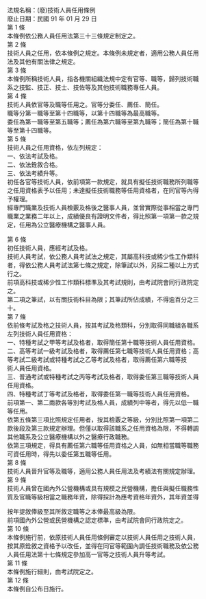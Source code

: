 法規名稱：(廢)技術人員任用條例  
廢止日期：民國 91 年 01 月 29 日  
第 1 條  
本條例依公務人員任用法第三十三條規定制定之。  
第 2 條  
技術人員之任用，依本條例之規定。本條例未規定者，適用公務人員任用  
法及其他有關法律之規定。  
第 3 條  
本條例所稱技術人員，指各機關組織法規中定有官等、職等，歸列技術職  
系之技監、技正、技士、技佐等及其他技術職務專任人員。  
第 4 條  
技術人員依官等及職等任用之。官等分委任、薦任、簡任。  
職等分第一職等至第十四職等，以第十四職等為最高職等。  
委任為第一職等至第五職等；薦任為第六職等至第九職等；簡任為第十職  
等至第十四職等。  
第 5 條  
技術人員之任用資格，依左列規定：  
一、依法考試及格。  
二、依法銓敘合格。  
三、依法考績升等。  
初任各官等技術人員，依前項第一款規定，就具有擬任技術職務所列職等  
之任用資格表予以任用；未達擬任技術職務等任用資格者，在同官等內得  
予權理。  
經專門職業及技術人員檢覈及格後之醫事人員，並曾實際從事相當之專門  
職業之業務二年以上，成績優良有證明文件者，得比照第一項第一款之規  
定，任用為公立醫療機構之醫事人員。  


第 6 條  
初任技術人員，應經考試及格。  
技術人員考試，依公務人員考試法之規定，其屬高科技或稀少性工作類科  
者，得依公務人員考試法第七條之規定，除筆試以外，另採二種以上方式  
行之。  
前項高科技或稀少性工作類科標準及其考試規則，由考試院會同行政院定  
之。  
第二項之筆試，以有關技術科目為限；其筆試所佔成績，不得逾百分之三  
十。  
第 7 條  
依前條考試及格之技術人員，按其考試及格類科，分別取得同職組各職系  
左列技術人員任用資格：  
一、特種考試之甲等考試及格者，取得簡任第十職等技術人員任用資格。  
二、高等考試一級考試及格者，取得薦任第七職等技術人員任用資格；高  
等考試二級考試或特種考試之乙等考試及格者，取得薦任第六職等技  
術人員任用資格。  
三、普通考試或特種考試之丙等考試及格者，取得委任第三職等技術人員  
任用資格。  
四、特種考試丁等考試及格者，取得委任第一職等技術人員任用資格。  
前項第一、第二兩款各等別考試及格人員，成績列中等者，得先以低一職  
等任用。  
依第五條第三項比照規定任用者，按其檢覈之等級，分別比照第一項第二  
款後段及第三款規定辦理。但僅以取得該職系之任用資格為限，不得轉調  
其他職系及公立醫療機構以外之醫療行政職務。  
依第三項規定，得具有薦任第六職等任用資格之人員，如無相當職等職務  
可資任用時，得先以委任第五職等任用。  
第 8 條  
技術人員晉升官等及職等，適用公務人員任用法及考績法有關規定辦理。  
第 9 條  
技術人員曾在國內外公營機構或具有規模之民營機構，擔任與擬任職務性  
質及官職等級相當之職務年資，除得採計為應考資格年資外，其年資並得  


按年提敘俸級至其所敘定職等之本俸最高級為限。  
前項國內外公營或民營機構之認定標準，由考試院會同行政院定之。  
第 10 條  
本條例施行前，依原技術人員任用條例審定以技術人員任用之技術人員，  
按其原銓敘之資格予以改任，並得在同官等範圍內調任技術職務及依公務  
人員任用法第十七條規定參加高一官等之技術人員升等考試。  
第 11 條  
本條例施行細則，由考試院定之。  
第 12 條  
本條例自公布日施行。  


